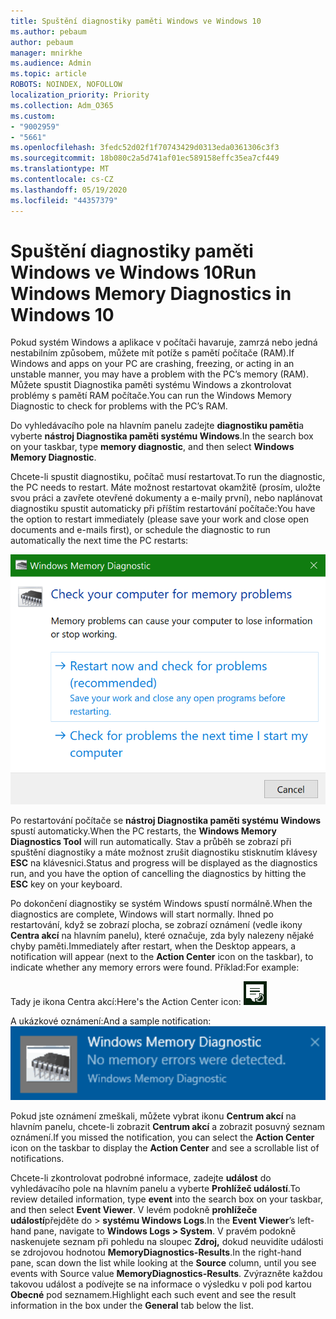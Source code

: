 ```yaml
---
title: Spuštění diagnostiky paměti Windows ve Windows 10
ms.author: pebaum
author: pebaum
manager: mnirkhe
ms.audience: Admin
ms.topic: article
ROBOTS: NOINDEX, NOFOLLOW
localization_priority: Priority
ms.collection: Adm_O365
ms.custom:
- "9002959"
- "5661"
ms.openlocfilehash: 3fedc52d02f1f70743429d0313eda0361306c3f3
ms.sourcegitcommit: 18b080c2a5d741af01ec589158effc35ea7cf449
ms.translationtype: MT
ms.contentlocale: cs-CZ
ms.lasthandoff: 05/19/2020
ms.locfileid: "44357379"
---
```

# <a name="run-windows-memory-diagnostics-in-windows-10"></a><span data-ttu-id="6a2ec-102">Spuštění diagnostiky paměti Windows ve Windows 10</span><span class="sxs-lookup"><span data-stu-id="6a2ec-102">Run Windows Memory Diagnostics in Windows 10</span></span>

<span data-ttu-id="6a2ec-103">Pokud systém Windows a aplikace v počítači havaruje, zamrzá nebo jedná nestabilním způsobem, můžete mít potíže s pamětí počítače (RAM).</span><span class="sxs-lookup"><span data-stu-id="6a2ec-103">If Windows and apps on your PC are crashing, freezing, or acting in an unstable manner, you may have a problem with the PC’s memory (RAM).</span></span> <span data-ttu-id="6a2ec-104">Můžete spustit Diagnostika paměti systému Windows a zkontrolovat problémy s pamětí RAM počítače.</span><span class="sxs-lookup"><span data-stu-id="6a2ec-104">You can run the Windows Memory Diagnostic to check for problems with the PC’s RAM.</span></span>

<span data-ttu-id="6a2ec-105">Do vyhledávacího pole na hlavním panelu zadejte **diagnostiku paměti**a vyberte **nástroj Diagnostika paměti systému Windows**.</span><span class="sxs-lookup"><span data-stu-id="6a2ec-105">In the search box on your taskbar, type **memory diagnostic**, and then select **Windows Memory Diagnostic**.</span></span> 

<span data-ttu-id="6a2ec-106">Chcete-li spustit diagnostiku, počítač musí restartovat.</span><span class="sxs-lookup"><span data-stu-id="6a2ec-106">To run the diagnostic, the PC needs to restart.</span></span> <span data-ttu-id="6a2ec-107">Máte možnost restartovat okamžitě (prosím, uložte svou práci a zavřete otevřené dokumenty a e-maily první), nebo naplánovat diagnostiku spustit automaticky při příštím restartování počítače:</span><span class="sxs-lookup"><span data-stu-id="6a2ec-107">You have the option to restart immediately (please save your work and close open documents and e-mails first), or schedule the diagnostic to run automatically the next time the PC restarts:</span></span>

![Diagnostika paměti systému Windows](media/windows-memory-diagnostic.png)

<span data-ttu-id="6a2ec-109">Po restartování počítače se **nástroj Diagnostika paměti systému Windows** spustí automaticky.</span><span class="sxs-lookup"><span data-stu-id="6a2ec-109">When the PC restarts, the **Windows Memory Diagnostics Tool** will run automatically.</span></span> <span data-ttu-id="6a2ec-110">Stav a průběh se zobrazí při spuštění diagnostiky a máte možnost zrušit diagnostiku stisknutím klávesy **ESC** na klávesnici.</span><span class="sxs-lookup"><span data-stu-id="6a2ec-110">Status and progress will be displayed as the diagnostics run, and you have the option of cancelling the diagnostics by hitting the **ESC** key on your keyboard.</span></span>

<span data-ttu-id="6a2ec-111">Po dokončení diagnostiky se systém Windows spustí normálně.</span><span class="sxs-lookup"><span data-stu-id="6a2ec-111">When the diagnostics are complete, Windows will start normally.</span></span>
<span data-ttu-id="6a2ec-112">Ihned po restartování, když se zobrazí plocha, se zobrazí oznámení (vedle ikony **Centra akcí** na hlavním panelu), které označuje, zda byly nalezeny nějaké chyby paměti.</span><span class="sxs-lookup"><span data-stu-id="6a2ec-112">Immediately after restart, when the Desktop appears, a notification will appear (next to the **Action Center** icon on the taskbar), to indicate whether any memory errors were found.</span></span> <span data-ttu-id="6a2ec-113">Příklad:</span><span class="sxs-lookup"><span data-stu-id="6a2ec-113">For example:</span></span>

<span data-ttu-id="6a2ec-114">Tady je ikona Centra akcí:</span><span class="sxs-lookup"><span data-stu-id="6a2ec-114">Here's the Action Center icon:</span></span> ![Ikona Centra akcí](media/action-center-icon.png) 

<span data-ttu-id="6a2ec-116">A ukázkové oznámení:</span><span class="sxs-lookup"><span data-stu-id="6a2ec-116">And a sample notification:</span></span> ![Žádné chyby paměti](media/no-memory-errors.png)

<span data-ttu-id="6a2ec-118">Pokud jste oznámení zmeškali, můžete vybrat ikonu **Centrum akcí** na hlavním panelu, chcete-li zobrazit **Centrum akcí** a zobrazit posuvný seznam oznámení.</span><span class="sxs-lookup"><span data-stu-id="6a2ec-118">If you missed the notification, you can select the **Action Center** icon  on the taskbar to display the **Action Center** and see a scrollable list of notifications.</span></span>

<span data-ttu-id="6a2ec-119">Chcete-li zkontrolovat podrobné informace, zadejte **událost** do vyhledávacího pole na hlavním panelu a vyberte **Prohlížeč událostí**.</span><span class="sxs-lookup"><span data-stu-id="6a2ec-119">To review detailed information, type **event** into the search box on your taskbar, and then select **Event Viewer**.</span></span> <span data-ttu-id="6a2ec-120">V levém podokně **prohlížeče událostí**přejděte do > **systému Windows Logs**.</span><span class="sxs-lookup"><span data-stu-id="6a2ec-120">In the **Event Viewer**’s left-hand pane, navigate to **Windows Logs > System**.</span></span> <span data-ttu-id="6a2ec-121">V pravém podokně naskenujete seznam při pohledu na sloupec **Zdroj,** dokud neuvidíte události se zdrojovou hodnotou **MemoryDiagnostics-Results**.</span><span class="sxs-lookup"><span data-stu-id="6a2ec-121">In the right-hand pane, scan down the list while looking at the **Source** column, until you see events with Source value **MemoryDiagnostics-Results**.</span></span> <span data-ttu-id="6a2ec-122">Zvýrazněte každou takovou událost a podívejte se na informace o výsledku v poli pod kartou **Obecné** pod seznamem.</span><span class="sxs-lookup"><span data-stu-id="6a2ec-122">Highlight each such event and see the result information in the box under the **General** tab below the list.</span></span>
